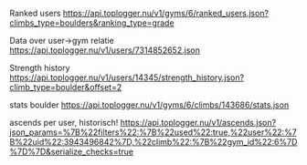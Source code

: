 Ranked users
https://api.toplogger.nu/v1/gyms/6/ranked_users.json?climbs_type=boulders&ranking_type=grade

Data over user->gym relatie
https://api.toplogger.nu/v1/users/7314852652.json

Strength history
https://api.toplogger.nu/v1/users/14345/strength_history.json?climb_type=boulder&offset=2

stats boulder
https://api.toplogger.nu/v1/gyms/6/climbs/143686/stats.json

ascends per user, historisch!
https://api.toplogger.nu/v1/ascends.json?json_params=%7B%22filters%22:%7B%22used%22:true,%22user%22:%7B%22uid%22:3943496842%7D,%22climb%22:%7B%22gym_id%22:6%7D%7D%7D&serialize_checks=true

